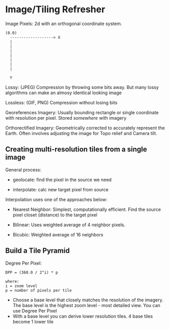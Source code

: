 
# Image/Tiling Refresher

Image Pixels: 2d with an orthogonal coordinate system.

    (0.0)
      -------------------> X
      |
      |
      |
      |
      |
      |
      |

      Y

Lossy: (JPEG) Compression by throwing some bits away.  But many lossy algorithms can make an almosy identical looking image

Lossless: (GIF, PNG) Compression without losing bits

Georeferences Imagery: Usually bounding rectangle or single coordinate with resolution per pixel.  Stored *somewhere* with imagery

Orthorectified Imagery: Geometrically corrected to accurately represent the Earth. Often involves adjusting the image for Topo relief and Camera tilt.


## Creating multi-resolution tiles from a single image

General process:

* geolocate: find the pixel in the source we need

* interpolate: calc new target pixel from source


Interpolation uses one of the approaches below:

* Nearest Neighbor: Simplest, computationally efficient. Find the source pixel closet (distance) to the target pixel

* Bilinear: Uses weighted average of 4 neighbor pixels.

* Bicubic: Weighted average of 16 neighbors


## Build a Tile Pyramid

Degree Per Pixel: 

    DPP = (360.0 / 2^i) * p

    where:
    i = zoom level
    p = number of pixels per tile

* Choose a base level that closely matches the resolution of the imagery.  The base level is the highest zoom level - most detailed view.  You can use Degree Per Pixel
* With a base level you can derive lower resolution tiles. 4 base tiles become 1 lower tile












